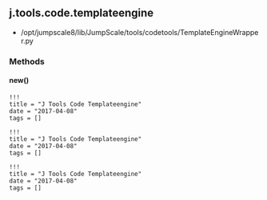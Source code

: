 <!-- toc -->
## j.tools.code.templateengine

- /opt/jumpscale8/lib/JumpScale/tools/codetools/TemplateEngineWrapper.py

### Methods

#### new() 


```
!!!
title = "J Tools Code Templateengine"
date = "2017-04-08"
tags = []
```

```
!!!
title = "J Tools Code Templateengine"
date = "2017-04-08"
tags = []
```

```
!!!
title = "J Tools Code Templateengine"
date = "2017-04-08"
tags = []
```
